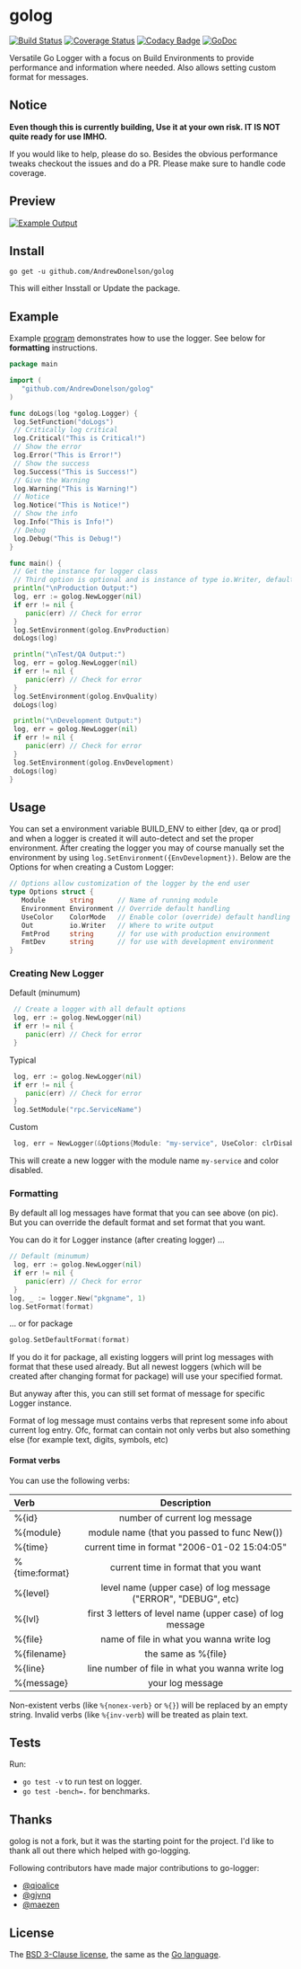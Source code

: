 
# golog

[![Build Status](https://travis-ci.org/AndrewDonelson/golog.svg?branch=master)](https://travis-ci.org/AndrewDonelson/golog)
[![Coverage Status](https://coveralls.io/repos/github/AndrewDonelson/golog/badge.svg)](https://coveralls.io/github/AndrewDonelson/golog)
[![Codacy Badge](https://api.codacy.com/project/badge/Grade/488f571baa13489494fa6002dbdf0897)](https://www.codacy.com/manual/AndrewDonelson/golog?utm_source=github.com&amp;utm_medium=referral&amp;utm_content=AndrewDonelson/golog&amp;utm_campaign=Badge_Grade)
[![GoDoc](https://godoc.org/github.com/AndrewDonelson/golog?status.svg)](http://godoc.org/github.com/AndrewDonelson/golog)

Versatile Go Logger with a focus on Build Environments to provide performance and information where needed. Also allows setting custom format for messages.

## Notice

**Even though this is currently building, Use it at your own risk. IT IS NOT quite ready for use IMHO.**

If you would like to help, please do so. Besides the obvious performance tweaks checkout the issues and do a PR. Please make sure to handle code coverage.

## Preview

[![Example Output](example/example.png)](example/example.go)

## Install

`go get -u github.com/AndrewDonelson/golog`

This will either Insstall or Update the package.

## Example

Example [program](example/example.go) demonstrates how to use the logger. See below for __formatting__ instructions.

```go
package main

import (
   "github.com/AndrewDonelson/golog"
)

func doLogs(log *golog.Logger) {
 log.SetFunction("doLogs")
 // Critically log critical
 log.Critical("This is Critical!")
 // Show the error
 log.Error("This is Error!")
 // Show the success
 log.Success("This is Success!")
 // Give the Warning
 log.Warning("This is Warning!")
 // Notice
 log.Notice("This is Notice!")
 // Show the info
 log.Info("This is Info!")
 // Debug
 log.Debug("This is Debug!")
}

func main() {
 // Get the instance for logger class
 // Third option is optional and is instance of type io.Writer, defaults to os.Stderr
 println("\nProduction Output:")
 log, err := golog.NewLogger(nil)
 if err != nil {
    panic(err) // Check for error
 }
 log.SetEnvironment(golog.EnvProduction)
 doLogs(log)

 println("\nTest/QA Output:")
 log, err = golog.NewLogger(nil)
 if err != nil {
    panic(err) // Check for error
 }
 log.SetEnvironment(golog.EnvQuality)
 doLogs(log)

 println("\nDevelopment Output:")
 log, err = golog.NewLogger(nil)
 if err != nil {
    panic(err) // Check for error
 }
 log.SetEnvironment(golog.EnvDevelopment)
 doLogs(log)
}
```

## Usage

You can set a environment variable BUILD_ENV to either [dev, qa or prod] and when a logger is created it will auto-detect and set the proper environment. After
creating the logger you may of course manually set the environment by using `log.SetEnvironment({EnvDevelopment})`. Below are the Options for when creating a Custom Logger:

```go
// Options allow customization of the logger by the end user
type Options struct {
   Module      string      // Name of running module
   Environment Environment // Override default handling
   UseColor    ColorMode   // Enable color (override) default handling
   Out         io.Writer   // Where to write output
   FmtProd     string      // for use with production environment
   FmtDev      string      // for use with development environment
}
```

### Creating New Logger

Default (minumum)

```go
 // Create a logger with all default options
 log, err := golog.NewLogger(nil)
 if err != nil {
    panic(err) // Check for error
 }
```

Typical

```go
 log, err := golog.NewLogger(nil)
 if err != nil {
    panic(err) // Check for error
 }
 log.SetModule("rpc.ServiceName")

```

Custom

```go
 log, err = NewLogger(&Options{Module: "my-service", UseColor: clrDisabled})
 ```

This will create a new logger with the module name `my-service` and color disabled.

### Formatting

By default all log messages have format that you can see above (on pic).
But you can override the default format and set format that you want.

You can do it for Logger instance (after creating logger) ...

```go
// Default (minumum)
 log, err := golog.NewLogger(nil)
 if err != nil {
    panic(err) // Check for error
 }
log, _ := logger.New("pkgname", 1)
log.SetFormat(format)
```

... or for package

```go
golog.SetDefaultFormat(format)
```

If you do it for package, all existing loggers will print log messages with format that these used already. But all newest loggers (which will be created after changing format for package) will use your specified format.

But anyway after this, you can still set format of message for specific Logger instance.

Format of log message must contains verbs that represent some info about current log entry. Ofc, format can contain not only verbs but also something else (for example text, digits, symbols, etc)

#### Format verbs

You can use the following verbs:

| Verb           | Description                                              |
|:-------------- |:--------------------------------------------------------:|
| %{id} | number of current log message |
| %{module} | module name (that you passed to func New()) |
| %{time} | current time in format "2006-01-02 15:04:05" |
| %{time:format} | current time in format that you want |
| %{level} | level name (upper case) of log message ("ERROR", "DEBUG", etc) |
| %{lvl} | first 3 letters of level name (upper case) of log message |
| %{file} | name of file in what you wanna write log |
| %{filename} | the same as %{file} |
| %{line} | line number of file in what you wanna write log |
| %{message} | your log message |

Non-existent verbs (like ```%{nonex-verb}``` or ```%{}```) will be replaced by an empty string.
Invalid verbs (like ```%{inv-verb```) will be treated as plain text.

## Tests

Run:

- `go test -v` to run test on logger.
- `go test -bench=.` for benchmarks.

## Thanks

golog is not a fork, but it was the starting point for the project.
I'd like to thank all out there which helped with go-logging.

Following contributors have made major contributions to go-logger:

- [@qioalice](https://github.com/qioalice)
- [@gjvnq](https://github.com/gjvnq)
- [@maezen](https://github.com/maezen)

## License

The [BSD 3-Clause license](http://opensource.org/licenses/BSD-3-Clause), the same as the [Go language](http://golang.org/LICENSE).
